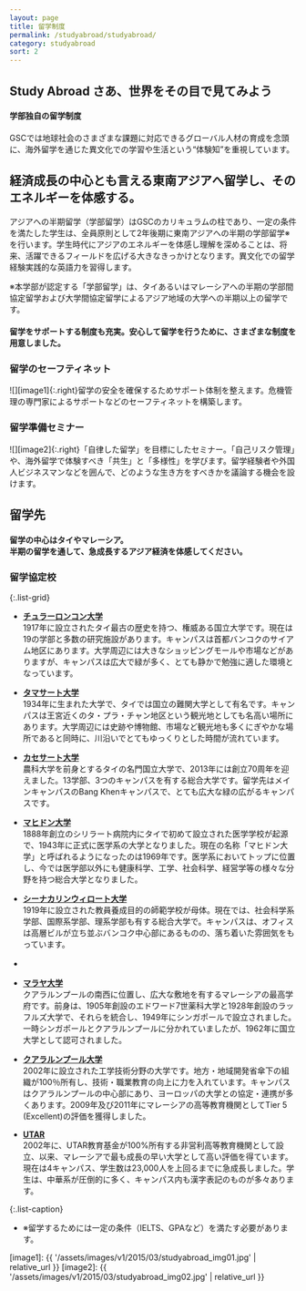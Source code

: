 ```yaml
---
layout: page
title: 留学制度
permalink: /studyabroad/studyabroad/
category: studyabroad
sort: 2
---
```


## Study Abroad さあ、世界をその目で見てみよう


#### 学部独自の留学制度

GSCでは地球社会のさまざまな課題に対応できるグローバル人材の育成を念頭に、海外留学を通じた異文化での学習や生活という“体験知”を重視しています。

## 経済成長の中心とも言える東南アジアへ留学し、そのエネルギーを体感する。
アジアへの半期留学（学部留学）はGSCのカリキュラムの柱であり、一定の条件を満たした学生は、全員原則として2年後期に東南アジアへの半期の学部留学※を行います。学生時代にアジアのエネルギーを体感し理解を深めることは、将来、活躍できるフィールドを広げる大きなきっかけとなります。異文化での留学経験実践的な英語力を習得します。

※本学部が認定する「学部留学」は、タイあるいはマレーシアへの半期の学部間協定留学および大学間協定留学によるアジア地域の大学への半期以上の留学です。


#### 留学をサポートする制度も充実。安心して留学を行うために、さまざまな制度を用意しました。


### 留学のセーフティネット

![][image1]{:.right}留学の安全を確保するためサポート体制を整えます。危機管理の専門家によるサポートなどのセーフティネットを構築します。

### 留学準備セミナー

![][image2]{:.right}「自律した留学」を目標にしたセミナー。「自己リスク管理」や、海外留学で体験すべき「共生」と「多様性」を学びます。留学経験者や外国人ビジネスマンなどを囲んで、どのような生き方をすべきかを議論する機会を設けます。

## 留学先

#### 留学の中心はタイやマレーシア。<br>半期の留学を通して、急成長するアジア経済を体感してください。

### 留学協定校

{:.list-grid}
*   **[チュラーロンコン大学](http://www.chula.ac.th/en/)**  
    1917年に設立されたタイ最古の歴史を持つ、権威ある国立大学です。現在は19の学部と多数の研究施設があります。キャンパスは首都バンコクのサイアム地区にあります。大学周辺には大きなショッピングモールや市場などがありますが、キャンパスは広大で緑が多く、とても静かで勉強に適した環境となっています。

*   **[タマサート大学](http://www.tu.ac.th/en/)**  
    1934年に生まれた大学で、タイでは国立の難関大学として有名です。キャンパスは王宮近くのタ・プラ・チャン地区という観光地としても名高い場所にあります。大学周辺には史跡や博物館、市場など観光地も多くにぎやかな場所であると同時に、川沿いでとてもゆっくりとした時間が流れています。

*   **[カセサート大学](http://www.interprogram.ku.ac.th/newsite/index.php/home)**  
    農科大学を前身とするタイの名門国立大学で、2013年には創立70周年を迎えました。13学部、3つのキャンパスを有する総合大学です。留学先はメインキャンパスのBang Khenキャンパスで、とても広大な緑の広がるキャンパスです。

*   **[マヒドン大学](http://www.mahidol.ac.th/en/index.html)**  
    1888年創立のシリラート病院内にタイで初めて設立された医学学校が起源で、1943年に正式に医学系の大学となりました。現在の名称「マヒドン大学」と呼ばれるようになったのは1969年です。医学系においてトップに位置し、今では医学部以外にも健康科学、工学、社会科学、経営学等の様々な分野を持つ総合大学となりました。

*   **[シーナカリンウィロート大学](https://www.swu.ac.th/)**  
    1919年に設立された教員養成目的の師範学校が母体。現在では、社会科学系学部、国際系学部、理系学部も有する総合大学で。キャンパスは、オフィスは高層ビルが立ち並ぶバンコク中心部にあるものの、落ち着いた雰囲気をもっています。

*   　　 
     

*   **[マラヤ大学](https://www.um.edu.my.html)**  
    クアラルンプールの南西に位置し、広大な敷地を有するマレーシアの最高学府です。前身は、1905年創設のエドワード7世薬科大学と1928年創設のラッフルズ大学で、それらを統合し、1949年にシンガポールで設立されました。一時シンガポールとクアラルンプールに分かれていましたが、1962年に国立大学として認可されました。

*   **[クアラルンプール大学](http://www.unikl.edu.my/)**  
    2002年に設立された工学技術分野の大学です。地方・地域開発省傘下の組織が100％所有し、技術・職業教育の向上に力を入れています。キャンパスはクアラルンプールの中心部にあり、ヨーロッパの大学との協定・連携が多くあります。2009年及び2011年にマレーシアの高等教育機関としてTier 5 (Excellent)の評価を獲得しました。

*   **[UTAR](http://www.utar.edu.my/main.jsp)**  
    2002年に、UTAR教育基金が100%所有する非営利高等教育機関として設立、以来、マレーシアで最も成長の早い大学として高い評価を得ています。現在は4キャンパス、学生数は23,000人を上回るまでに急成長しました。学生は、中華系が圧倒的に多く、キャンパス内も漢字表記のものが多々あります。

{:.list-caption}
*   <span class="asterisk">※</span>留学するためには一定の条件（IELTS、GPAなど）を満たす必要があります。


[image1]: {{ '/assets/images/v1/2015/03/studyabroad_img01.jpg' | relative_url }}
[image2]: {{ '/assets/images/v1/2015/03/studyabroad_img02.jpg' | relative_url }}
